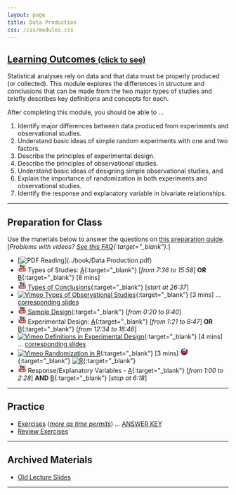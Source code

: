 ```yaml
---
layout: page
title: Data Production
css: /css/modules.css
---
```


<div class="panel-group-ILOs">
  <div class="panel panel-default">
    <div class="panel-heading">
      <h2 class="panel-title">
        <a data-toggle="collapse" href="#ILOs">Learning Outcomes <small>(click to see)</small></a>
      </h2>
    </div>
    <div id="ILOs" class="panel-collapse collapse">
      <div class="panel-body">
Statistical analyses rely on data and that data must be properly produced (or collected).  This module explores the differences in structure and conclusions that can be made from the two major types of studies and briefly describes key definitions and concepts for each.

<p>After completing this module, you should be able to ...</p>

<ol>
  <li>Identify major differences between data produced from experiments and observational studies.</li>
  <li>Understand basic ideas of simple random experiments with one and two factors.</li>
  <li>Describe the principles of experimental design.</li>
  <li>Describe the principles of observational studies.</li>
  <li>Understand basic ideas of designing simple observational studies, and</li>
  <li>Explain the importance of randomization in both experiments and observational studies.</li>
  <li>Identify the response and explanatory variable in bivariate relationships.</li>
</ol>
      </div>
    </div>
  </div>
</div>

----

## Preparation for Class

Use the materials below to answer the questions on [this preparation guide](Prep/DataProduction). [*Problems with videos? [See this FAQ](../resources/FAQ/FAQs/videos){:target="_blank"}.*]

* [![PDF](../img/pdf.png) Reading](../book/Data Production.pdf)
* ![YouTube](../img/youtube.png) Types of Studies: [A](https://www.youtube.com/watch?v=qksFkFh2ezo){:target="_blank"} [*from 7:36 to 15:58*] **OR** [B](https://www.youtube.com/watch?v=KDPBD3SPTPY){:target="_blank"} [8 mins]
* [![YouTube](../img/youtube.png) Types of Conclusions](https://www.youtube.com/watch?v=5zkg1w5zoQ0){:target="_blank"} [*start at 26:37*]
* [![Vimeo](../img/dhovid.png) Types of Observational Studies](https://vimeo.com/user45324800/observationaltypes){:target="_blank"} [3 mins] ... [corresponding slides](PPT/DataProduction_PPT.pptx)
* [![YouTube](../img/youtube.png) Sample Design](https://www.youtube.com/watch?v=5zkg1w5zoQ0){:target="_blank"} [*from 0:20 to 9:40*]
* ![YouTube](../img/youtube.png) Experimental Design:  [A](https://www.youtube.com/watch?v=v-xnPVCi9wM){:target="_blank"} [*from 1:21 to 8:47*] **OR** [B](https://www.youtube.com/watch?v=5zkg1w5zoQ0){:target="_blank"} [*from 12:34 to 18:46*]
* [![Vimeo](../img/dhovid.png) Definitions in Experimental Design](https://vimeo.com/user45324800/experimentdefns){:target="_blank"} [4 mins] ... [corresponding slides](PPT/DataProduction_PPT.pptx)
* [![Vimeo](../img/dhovid.png) Randomization in R](https://vimeo.com/user45324800/random-numbers){:target="_blank"} [3 mins] [![Web](../img/web.png)](HO/DataProduction_RHO.html){:target="_blank"}  [![R](../img/Rlogo.png)](HO/DataProduction_RHO.R){:target="_blank"}
* ![YouTube](../img/youtube.png) Response/Explanatory Variables - [A](https://www.youtube.com/watch?v=bokeTCH2aJY){:target="_blank"} [*from 1:00 to 2:28*] **AND**  [B](https://www.youtube.com/watch?v=bokeTCH2aJY){:target="_blank"} [*stop at 6:18*]

----

## Practice

* [Exercises](CE/DataProduction_CE1) ([*more as time permits*](CE/DataProduction_CE2)) ... [ANSWER KEY](CE/KEY_DataProduction_CE)
* [Review Exercises](RE/DataProduction_RevEx)

----

## Archived Materials

* [Old Lecture Slides](PPT/DataProduction_PPT_old.pptx)

----
